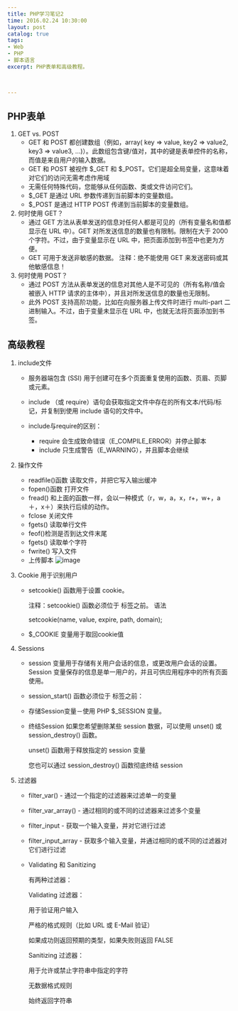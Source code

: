 ```yaml
---
title: PHP学习笔记2
time: 2016.02.24 10:30:00
layout: post
catalog: true
tags:
- Web
- PHP
- 脚本语言
excerpt: PHP表单和高级教程。
    


---
```


## PHP表单
1. GET vs. POST
   - GET 和 POST 都创建数组（例如，array( key => value, key2 => value2, key3 => value3, ...)）。此数组包含键/值对，其中的键是表单控件的名称，而值是来自用户的输入数据。
   - GET 和 POST 被视作 $_GET 和 $_POST。它们是超全局变量，这意味着对它们的访问无需考虑作用域 
   - 无需任何特殊代码，您能够从任何函数、类或文件访问它们。
   - $_GET 是通过 URL 参数传递到当前脚本的变量数组。
   - $_POST 是通过 HTTP POST 传递到当前脚本的变量数组。
2. 何时使用 GET？
   - 通过 GET 方法从表单发送的信息对任何人都是可见的（所有变量名和值都显示在 URL 中）。GET 对所发送信息的数量也有限制。限制在大于 2000 个字符。不过，由于变量显示在 URL 中，把页面添加到书签中也更为方便。
   - GET 可用于发送非敏感的数据。
     注释：绝不能使用 GET 来发送密码或其他敏感信息！
3. 何时使用 POST？
   - 通过 POST 方法从表单发送的信息对其他人是不可见的（所有名称/值会被嵌入 HTTP 请求的主体中），并且对所发送信息的数量也无限制。
   - 此外 POST 支持高阶功能，比如在向服务器上传文件时进行 multi-part 二进制输入。不过，由于变量未显示在 URL 中，也就无法将页面添加到书签。

## 高级教程
1. include文件

   - 服务器端包含 (SSI) 用于创建可在多个页面重复使用的函数、页眉、页脚或元素。

   - include （或 require）语句会获取指定文件中存在的所有文本/代码/标记，并复制到使用 include 语句的文件中。
   - include与require的区别：
     - require 会生成致命错误（E_COMPILE_ERROR）并停止脚本
     - include 只生成警告（E_WARNING），并且脚本会继续

2. 操作文件
   - readfile()函数 读取文件，并把它写入输出缓冲
   - fopen()函数 打开文件
   - fread() 和上面的函数一样，会以一种模式（r，w，a，x，r+，w+，a＋，x＋）来执行后续的动作。
   - fclose 关闭文件
   - fgets() 读取单行文件
   - feof()检测是否到达文件末尾
   - fgets() 读取单个字符
   - fwrite() 写入文件
   - 上传脚本
     ![image](https://mo-xiaoxi.github.io/img/post/PHP/3.png)

3. Cookie 用于识别用户

   - setcookie() 函数用于设置 cookie。

     注释：setcookie() 函数必须位于 <html> 标签之前。
     语法

     setcookie(name, value, expire, path, domain);
   - $_COOKIE 变量用于取回cookie值
4. Sessions

   - session 变量用于存储有关用户会话的信息，或更改用户会话的设置。Session 变量保存的信息是单一用户的，并且可供应用程序中的所有页面使用。
   - session_start() 函数必须位于 <html> 标签之前：


   		<?php session_start(); ?>
   		<html>
   		<body>
   		</body>
   		</html>
   - 存储Session变量－使用 PHP $_SESSION 变量。
   - 终结Session 
     如果您希望删除某些 session 数据，可以使用 unset() 或 session_destroy() 函数。

     unset() 函数用于释放指定的 session 变量

     您也可以通过 session_destroy() 函数彻底终结 session

5. 过滤器

   - filter_var() - 通过一个指定的过滤器来过滤单一的变量
   - filter_var_array() - 通过相同的或不同的过滤器来过滤多个变量
   - filter_input - 获取一个输入变量，并对它进行过滤
   - filter_input_array - 获取多个输入变量，并通过相同的或不同的过滤器对它们进行过滤
   - Validating 和 Sanitizing

     有两种过滤器：

     Validating 过滤器：

     用于验证用户输入

     严格的格式规则（比如 URL 或 E-Mail 验证）

     如果成功则返回预期的类型，如果失败则返回 FALSE

     Sanitizing 过滤器：

     用于允许或禁止字符串中指定的字符

     无数据格式规则

     始终返回字符串


